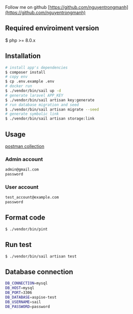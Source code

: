Follow me on github [https://github.com/nguyentrongmanh](https://github.com/nguyentrongmanh)

## Required enviroiment version

$ php >= 8.0.x

## Installation

``` bash
# install app's dependencies
$ composer install
# copy env
$ cp .env.example .env
# docker run
$ ./vendor/bin/sail up -d
# generate laravel APP_KEY
$ ./vendor/bin/sail artisan key:generate
# run database migration and seed
$ ./vendor/bin/sail artisan migrate --seed
# generate symbolic link
$ ./vendor/bin/sail artisan storage:link
```
## Usage
[postman collection](https://api.postman.com/collections/7110532-eaab21e5-b0f5-4ac8-ae95-884b0cea8cd8?access_key=PMAT-01H59HFBQW8XFBA9DHQ1FGJYPV)

### Admin account
``` bash
admin@gmail.com
password
```

### User account
``` bash
test_account@example.com
password
```

## Format code

``` bash
$ ./vendor/bin/pint
```

## Run test

``` bash
$ ./vendor/bin/sail artisan test
```

## Database connection

``` bash
DB_CONNECTION=mysql
DB_HOST=mysql
DB_PORT=3306
DB_DATABASE=aspise-test
DB_USERNAME=sail
DB_PASSWORD=password
```

